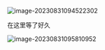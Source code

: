 ![image-20230831094522302](https://gitee.com/aiiw/images/raw/master/img/image-20230831094522302.png)

在这里等了好久

![image-20230831095810952](https://gitee.com/aiiw/images/raw/master/img/image-20230831095810952.png)